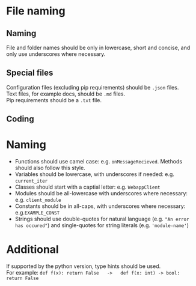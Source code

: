 # File naming
## Naming
File and folder names should be only in lowercase, short and concise, and only use underscores where necessary. <br/>

## Special files
Configuration files (excluding pip requirements) should be `.json` files. <br/>
Text files, for example docs, should be `.md` files. <br/>
Pip requirements should be a `.txt` file. <br/>

## Coding 

# Naming
- Functions should use camel case: e.g. `onMessageRecieved`. Methods should also follow this style.
- Variables should be lowercase, with underscores if needed: e.g. `current_iter`
- Classes should start with a captial letter: e.g. `WebappClient`
- Modules should be all-lowercase with underscores where necessary: e.g. `client_module`
- Constants should be in all-caps, with underscores where necessary: e.g.`EXAMPLE_CONST`
- Strings should use double-quotes for natural language (e.g. `"An error has occured"`) and single-quotes for string literals (e.g. `'module-name'`)

# Additional
If supported by the python version, type hints should be used. <br/>
For example: `def f(x): return False   ->   def f(x: int) -> bool: return False` 